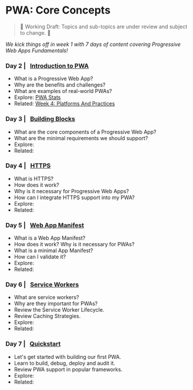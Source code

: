 # PWA: Core Concepts

> 🚨 Working Draft: Topics and sub-topics are under review and subject to change. 🚨 

_We kick things off in week 1 with 7 days of content covering Progressive Web Apps Fundamentals!_

### Day 2 | &nbsp; [Introduction to PWA](02.md) 

* What is a Progressive Web App? 
* Why are the benefits and challenges? 
* What are examples of real-world PWAs? 
* Explore: [PWA Stats](https://www.pwastats.com/) 
* Related: [Week 4: Platforms And Practices](../platforms-practices)


### Day 3 | &nbsp; [Building Blocks](03.md) 

* What are the core components of a Progressive Web App? 
* What are the minimal requirements we should support? 
* Explore: 
* Related: 

### Day 4 | &nbsp; [HTTPS](04.md) 

* What is HTTPS? 
* How does it work? 
* Why is it necessary for Progressive Web Apps? 
* How can I integrate HTTPS support into my PWA?
* Explore: 
* Related: 

### Day 5 | &nbsp; [Web App Manifest](05.md) 
* What is a Web App Manifest? 
* How does it work? Why is it necessary for PWAs? 
* What is a minimal App Manifest? 
* How can I validate it?
* Explore: 
* Related: 

### Day 6 | &nbsp; [Service Workers](06.md) 
* What are service workers? 
* Why are they important for PWAs? 
* Review the Service Worker Lifecycle. 
* Review Caching Strategies.
* Explore: 
* Related: 

### Day 7 | &nbsp; [Quickstart ](07.md) 
* Let's get started with building our first PWA. 
* Learn to build, debug, deploy and audit it. 
* Review PWA support in popular frameworks.
* Explore: 
* Related: 
